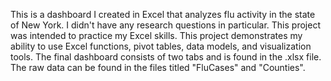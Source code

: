 This is a dashboard I created in Excel that analyzes flu activity in the state of New York. I didn't have any research questions in particular. This project was intended to practice my Excel skills. This project demonstrates my ability to use Excel functions, pivot tables, data models, and visualization tools. The final dashboard consists of two tabs and is found in the .xlsx file. The raw data can be found in the files titled "FluCases" and "Counties".
